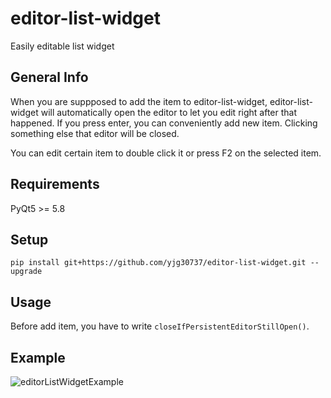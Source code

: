 # editor-list-widget
Easily editable list widget

## General Info
When you are suppposed to add the item to editor-list-widget, editor-list-widget will automatically open the editor to let you edit right after that happened. If you press enter, you can conveniently add new item. Clicking something else that editor will be closed.

You can edit certain item to double click it or press F2 on the selected item.

## Requirements
PyQt5 >= 5.8

## Setup
```
pip install git+https://github.com/yjg30737/editor-list-widget.git --upgrade
```

## Usage

Before add item, you have to write `closeIfPersistentEditorStillOpen()`.

## Example

![editorListWidgetExample](./example/editorListWidgetExample.png)
